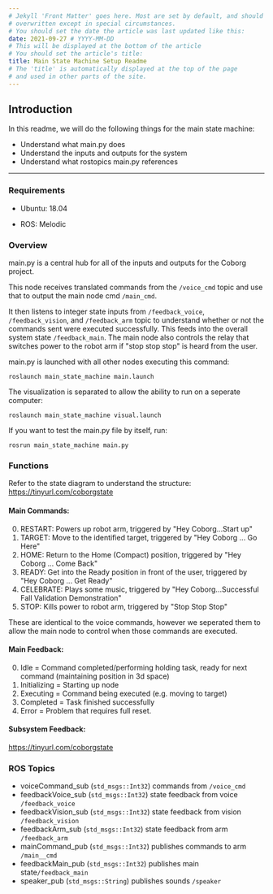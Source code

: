 ```yaml
---
# Jekyll 'Front Matter' goes here. Most are set by default, and should NOT be
# overwritten except in special circumstances. 
# You should set the date the article was last updated like this:
date: 2021-09-27 # YYYY-MM-DD
# This will be displayed at the bottom of the article
# You should set the article's title:
title: Main State Machine Setup Readme
# The 'title' is automatically displayed at the top of the page
# and used in other parts of the site.
---
```


## Introduction

In this readme, we will do the following things for the main state machine:

- Understand what main.py does
- Understand the inputs and outputs for the system
- Understand what rostopics main.py references

---
### Requirements

- Ubuntu: 18.04

- ROS: Melodic

### Overview

main.py is a central hub for all of the inputs and outputs for the Coborg project. 

This node receives translated commands from the ```/voice_cmd``` topic and use that to output the main node cmd ```/main_cmd```. 

It then listens to integer state inputs from ```/feedback_voice```, ```/feedback_vision```, and ```/feedback_arm``` topic to understand whether or not the commands sent were executed successfully. This feeds into the overall system state ```/feedback_main```. The main node also controls the relay that switches power to the robot arm if "stop stop stop" is heard from the user. 
      
main.py is launched with all other nodes executing this command:
```
roslaunch main_state_machine main.launch
```

The visualization is separated to allow the ability to run on a seperate computer:
```
roslaunch main_state_machine visual.launch
```

If you want to test the main.py file by itself, run:
```
rosrun main_state_machine main.py
```

### Functions

Refer to the state diagram to understand the structure: https://tinyurl.com/coborgstate

#### Main Commands:
0. RESTART: Powers up robot arm, triggered by "Hey Coborg...Start up"
1. TARGET: Move to the identified target, triggered by "Hey Coborg ... Go Here"
2. HOME: Return to the Home (Compact) position, triggered by "Hey Coborg ... Come Back"
3. READY: Get into the Ready position in front of the user, triggered by "Hey Coborg ... Get Ready"
4. CELEBRATE: Plays some music, triggered by "Hey Coborg...Successful Fall Validation Demonstration"
9. STOP: Kills power to robot arm, triggered by "Stop Stop Stop"

These are identical to the voice commands, however we seperated them to allow the main node to control when those commands are executed.

#### Main Feedback:
0. Idle = Command completed/performing holding task, ready for next command (maintaining position in 3d space)
1. Initializing = Starting up node
2. Executing = Command being executed (e.g. moving to target)
3. Completed = Task finished successfully
9. Error = Problem that requires full reset.

#### Subsystem Feedback:
https://tinyurl.com/coborgstate

### ROS Topics

   * voiceCommand_sub (`std_msgs::Int32`) commands from `/voice_cmd`
   * feedbackVoice_sub (`std_msgs::Int32`) state feedback from voice `/feedback_voice`
   * feedbackVision_sub (`std_msgs::Int32`) state feedback from vision `/feedback_vision`
   * feedbackArm_sub (`std_msgs::Int32`) state feedback from arm `/feedback_arm`
   * mainCommand_pub  (`std_msgs::Int32`) publishes commands to arm `/main__cmd`
   * feedbackMain_pub  (`std_msgs::Int32`) publishes main state`/feedback_main`
   * speaker_pub (`std_msgs::String`) publishes sounds `/speaker`

